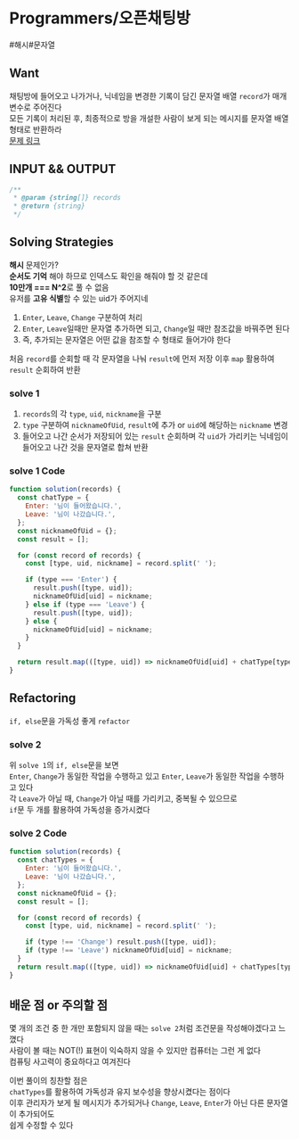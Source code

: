 # Programmers/오픈채팅방

#해시#문자열

## Want

채팅방에 들어오고 나가거나, 닉네임을 변경한 기록이 담긴 문자열 배열 `record`가 매개변수로 주어진다  
모든 기록이 처리된 후, 최종적으로 방을 개설한 사람이 보게 되는 메시지를 문자열 배열 형태로 반환하라  
[문제 링크](https://school.programmers.co.kr/learn/courses/30/lessons/42888)

## INPUT && OUTPUT

```js
/**
 * @param {string[]} records
 * @return {string}
 */
```

## Solving Strategies

**해시** 문제인가?  
**순서도 기억** 해야 하므로 인덱스도 확인을 해줘야 할 것 같은데  
**10만개 === N^2**로 풀 수 없음  
유저를 **고유 식별**할 수 있는 uid가 주어지네

1. `Enter`, `Leave`, `Change` 구분하여 처리
2. `Enter`, `Leave`일때만 문자열 추가하면 되고, `Change`일 때만 참조값을 바꿔주면 된다
3. 즉, 추가되는 문자열은 어떤 값을 참조할 수 형태로 들어가야 한다

처음 `record`를 순회할 때 각 문자열을 나눠 `result`에 먼저 저장
이후 `map` 활용하여 `result` 순회하여 반환

### solve 1

1. `records`의 각 `type`, `uid`, `nickname`을 구분
2. `type` 구분하여 `nicknameOfUid`, `result`에 추가 or `uid`에 해당하는 `nickname` 변경
3. 들어오고 나간 순서가 저장되어 있는 `result` 순회하며 각 `uid`가 가리키는 닉네임이 들어오고 나간 것을 문자열로 합쳐 반환

### solve 1 Code

```js
function solution(records) {
  const chatType = {
    Enter: '님이 들어왔습니다.',
    Leave: '님이 나갔습니다.',
  };
  const nicknameOfUid = {};
  const result = [];

  for (const record of records) {
    const [type, uid, nickname] = record.split(' ');

    if (type === 'Enter') {
      result.push([type, uid]);
      nicknameOfUid[uid] = nickname;
    } else if (type === 'Leave') {
      result.push([type, uid]);
    } else {
      nicknameOfUid[uid] = nickname;
    }
  }

  return result.map(([type, uid]) => nicknameOfUid[uid] + chatType[type]);
}
```

## Refactoring

`if, else`문을 가독성 좋게 `refactor`

### solve 2

위 `solve 1`의 `if, else`문을 보면  
`Enter`, `Change`가 동일한 작업을 수행하고 있고
`Enter`, `Leave`가 동일한 작업을 수행하고 있다  
각 `Leave`가 아닐 때, `Change`가 아닐 때를 가리키고, 중복될 수 있으므로  
`if`문 두 개를 활용하여 가독성을 증가시켰다

### solve 2 Code

```js
function solution(records) {
  const chatTypes = {
    Enter: '님이 들어왔습니다.',
    Leave: '님이 나갔습니다.',
  };
  const nicknameOfUid = {};
  const result = [];

  for (const record of records) {
    const [type, uid, nickname] = record.split(' ');

    if (type !== 'Change') result.push([type, uid]);
    if (type !== 'Leave') nicknameOfUid[uid] = nickname;
  }
  return result.map(([type, uid]) => nicknameOfUid[uid] + chatTypes[type]);
}
```

## 배운 점 or 주의할 점

몇 개의 조건 중 한 개만 포함되지 않을 때는 `solve 2`처럼 조건문을 작성해야겠다고 느꼈다  
사람이 볼 때는 NOT(!) 표현이 익숙하지 않을 수 있지만 컴퓨터는 그런 게 없다  
컴퓨팅 사고력이 중요하다고 여겨진다

이번 풀이의 칭찬할 점은  
`chatTypes`를 활용하여 가독성과 유지 보수성을 향상시켰다는 점이다  
이후 관리자가 보게 될 메시지가 추가되거나 `Change`, `Leave`, `Enter`가 아닌 다른 문자열이 추가되어도  
쉽게 수정할 수 있다
